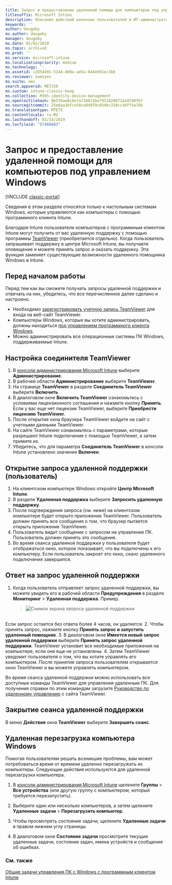 ```yaml
---
title: Запрос и предоставление удаленной помощи для компьютеров под управлением Windows
titlesuffix: Microsoft Intune
description: Описание действий конечных пользователей и ИТ-администраторов по запросу и предоставлению удаленной помощи для настольных систем с Windows, управляемых как компьютеры, и по удаленному запуску компьютеров.
keywords: ''
author: dougeby
ms.author: dougeby
manager: dougeby
ms.date: 01/01/2018
ms.topic: archived
ms.prod: ''
ms.service: microsoft-intune
ms.localizationpriority: medium
ms.technology: ''
ms.assetid: c2654491-5144-408a-a45a-644eb91ac1bb
ms.reviewer: owenyen
ms.suite: ems
search.appverid: MET150
ms.custom: intune-classic-keep
ms.collection: M365-identity-device-management
ms.openlocfilehash: 0b57bae0c0e7a734071be79318286714a97d0fbf
ms.sourcegitcommit: 25e6aa3bfce58ce8d9f8c054bc338cc3dff4a78b
ms.translationtype: MTE75
ms.contentlocale: ru-RU
ms.lasthandoff: 03/14/2019
ms.locfileid: "57460603"
---
```

# <a name="request-and-provide-remote-assistance-for-windows-pcs"></a>Запрос и предоставление удаленной помощи для компьютеров под управлением Windows

[!INCLUDE [classic-portal](includes/classic-portal.md)]

Сведения в этом разделе относятся только к настольным системам Windows, которые управляются как компьютеры с помощью программного клиента Intune.

Благодаря Intune пользователи компьютеров с программным клиентом Intune могут получить от вас удаленную поддержку с помощью программы [TeamViewer](https://www.teamviewer.com) (приобретается отдельно). Когда пользователь запрашивает поддержку в центре Microsoft Intune, вы получаете оповещение и можете принять запрос и оказать поддержку. Эта функция заменяет существующие возможности удаленного помощника Windows в Intune.


## <a name="before-you-start"></a>Перед началом работы

Перед тем как вы сможете получать запросы удаленной поддержки и отвечать на них, убедитесь, что все перечисленное далее сделано и настроено.

- Необходимо [зарегистрировать учетную запись TeamViewer](https://login.teamviewer.com/LogOn#register) для входа на веб-сайт TeamViewer.
- Компьютеры Windows, которые вы хотите администрировать, должны находиться [под управлением программного клиента Windows](manage-windows-pcs-with-microsoft-intune.md).
- Можно администрировать все операционные системы ПК Windows, поддерживаемые Intune.

## <a name="configure-the-teamviewer-connector"></a>Настройка соединителя TeamViewer

1. В [консоли администрирования Microsoft Intune](https://manage.microsoft.com) выберите **Администрирование**.
2. В рабочей области **Администрирование** выберите **TeamViewer**.
3. На странице **TeamViewer** в разделе **Соединитель TeamViewer** выберите **Включить**.
4. В диалоговом окне **Включить TeamViewer** ознакомьтесь с условиями лицензионного соглашения и нажмите кнопку **Принять**. Если у вас еще нет лицензии TeamViewer, выберите **Приобрести лицензию TeamViewer**.
5. После открытия окна браузера TeamViewer войдите на сайт с учетными данными TeamViewer.
6. На сайте TeamViewer ознакомьтесь с параметрами, которые разрешают Intune подключение с помощью TeamViewer, а затем примите их.
7. Убедитесь, что для параметра **Соединитель TeamViewer** в консоли Intune установлено значение **Включен**.


## <a name="open-a-remote-assistance-request-end-user"></a>Открытие запроса удаленной поддержки (пользователь)

1. На клиентском компьютере Windows откройте **Центр Microsoft Intune**.
2. В разделе **Удаленная поддержка** выберите **Запросить удаленную поддержку**.
3. После подтверждения запроса (см. ниже) на клиентском компьютере будет открыто приложение TeamViewer. Пользователь должен принять все сообщения о том, что браузер пытается открыть приложение TeamViewer.
4. Пользователь видит сообщение с запросом на управление ПК. Пользователь должен принять это сообщение.
5. Во время сеанса удаленной поддержки у пользователя будет отображаться окно, которое показывает, что вы подключены к его компьютеру. Если пользователь закроет это окно, сеанс удаленного подключения завершится.

## <a name="respond-to-a-remote-assistance-request"></a>Ответ на запрос удаленной поддержки

1. Когда пользователь отправляет запрос удаленной поддержки, вы можете увидеть его в рабочей области **Предупреждения** в разделе **Мониторинг** > **Удаленная поддержка**. Пример.
   > ![Снимок экрана запроса удаленной поддержки](/intune/media/team-viewer.png)

<br>Если запрос остается без ответа более 4 часов, он удаляется.
2. Чтобы принять запрос, нажмите кнопку **Принять запрос и запустить удаленный помощник**.
3. В диалоговом окне **Имеется новый запрос удаленной поддержки** выберите **Принять запрос удаленной поддержки**. TeamViewer установит все необходимые приложения на компьютере, если они еще не установлены.
4. Затем TeamViewer уведомит пользователя о том, что вы хотите управлять его компьютером. После принятия запроса пользователем открывается окно TeamViewer и вы можете управлять компьютером.

Во время сеанса удаленной поддержки можно использовать все доступные команды TeamViewer для управления удаленным ПК. Для получения справки по этим командам загрузите [Руководство по удаленному управлению](http://www.teamviewer.com/en/support/documents/) с сайта TeamViewer.

## <a name="close-the-remote-assistance-session"></a>Закрытие сеанса удаленной поддержки

В меню **Действия** окна **TeamViewer** выберите **Завершить сеанс**.

## <a name="remotely-restart-a-windows-pc"></a>Удаленная перезагрузка компьютера Windows
Помогая пользователям решать возникшие проблемы, вам может потребоваться время от времени удаленно перезагружать их компьютеры. Следующие действия используются для удаленной перезагрузки компьютера.

1.  В [консоли администрирования Microsoft Intune](https://manage.microsoft.com/) щелкните **Группы** &gt; **Все устройства** (или другую группу с компьютером, который требуется перезапустить).

2.  Выберите один или несколько компьютеров, а затем щелкните **Удаленные задачи** &gt; **Перезагрузить компьютер**.

3.  Чтобы просмотреть состояние задачи, щелкните **Удаленные задачи** в правом нижнем углу страницы.

4.  В диалоговом окне **Состояние задачи** просмотрите текущие удаленные задачи, состояние задач, имена устройств и сообщения об ошибках.

### <a name="see-also"></a>См. также

[Общие задачи управления ПК с Windows с программным клиентом Intune](common-windows-pc-management-tasks-with-the-microsoft-intune-computer-client.md)
